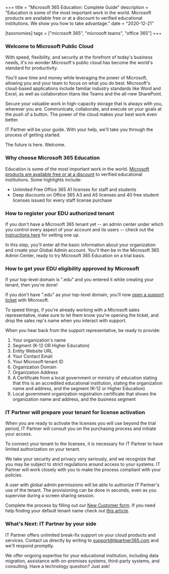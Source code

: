 +++
title = "Microsoft 365 Education: Complete Guide"
description = "Education is some of the most important work in the world. Microsoft products are available free or at a discount to verified educational institutions. We show you how to take advantage."
date = "2020-12-21"

[taxonomies]
tags = ["microsoft 365", "microsoft teams", "office 365"]
+++

### Welcome to Microsoft Public Cloud

With speed, flexibility, and security at the forefront of today's
business needs, it's no wonder Microsoft's public cloud has become the
world's standard for productivity.

You'll save time and money while leveraging the power of Microsoft,
allowing you and your team to focus on what you do best. Microsoft's
cloud-based applications include familiar industry standards like Word
and Excel, as well as collaboration titans like Teams and the all-new
SharePoint.

Secure your valuable work in high-capacity storage that is always with
you, wherever you are. Communicate, collaborate, and execute on your
goals at the push of a button. The power of the cloud makes your best
work even better.

IT Partner will be your guide. With your help, we'll take you through
the process of getting started.

The future is here. Welcome.

### Why choose Microsoft 365 Education

Education is some of the most important work in the world. [Microsoft
products are available free or at a
discount](https://www.microsoft.com/en-us/education/products/microsoft-365)
to verified educational institutions. Some highlights include:

-   Unlimited Free Office 365 A1 licenses for staff and students
-   Deep discounts on Office 365 A3 and A5 licenses and 40 free student
    licenses issued for every staff license purchase

### How to register your EDU authorized tenant

If you don't have a Microsoft 365 tenant yet -- an admin center under
which you control every aspect of your account and its users -- check
out the [instructions
here](https://docs.microsoft.com/en-us/microsoft-365/education/deploy/create-your-office-365-tenant)
for setting one up.

In this step, you'll enter all the basic information about your
organization and create your Global Admin account. You'll then be in the
Microsoft 365 Admin Center, ready to try Microsoft 365 Education on a trial
basis.

### How to get your EDU eligibility approved by Microsoft

If your top-level domain is ".edu" and you entered it while creating
your tenant, then you're done!

If you don't have ".edu" as your top-level domain, you'll now [open a
support
ticket](https://learn.microsoft.com/en-us/microsoft-365/admin/get-help-support?view=o365-worldwide)
with Microsoft.

To speed things, if you're already working with a Microsoft sales
representative, make sure to let them know you're opening the ticket,
and drop the sales rep's name when you interact with support.

When you hear back from the support representative, be ready to provide:

1.  Your organization's name
2.  Segment (K-12 OR Higher Education)
3.  Entity Website URL
4.  Your Contact Email
5.  Your Microsoft tenant ID
6.  Organization Domain
7.  Organization Address
8.  A Certificate from a local government or ministry of education
    stating that this is an accredited educational institution, stating
    the organization name and address, and the segment (K-12 or Higher
    Education)
9.  Local government organization registration certificate that shows
    the organization name and address, and the business segment

### IT Partner will prepare your tenant for license activation

When you are ready to activate the licenses you will use beyond the
trial period, IT Partner will consult you on the purchasing process and
initiate your access.

To connect your tenant to the licenses, it is necessary for IT Partner
to have limited authorization on your tenant.

We take your security and privacy very seriously, and we recognize that
you may be subject to strict regulations around access to your systems.
IT Partner will work closely with you to make the process compliant with
your policies.

A user with global admin permissions will be able to authorize IT
Partner's use of the tenant. The provisioning can be done in seconds,
even as you supervise during a screen sharing session.

Complete the process by filling out our [New Customer
form](https://forms.office.com/Pages/ResponsePage.aspx?id=jerWToZvHUG34DdAG9ubaGbNn0XlEsdGmwZuhYBTb1tUQkMwMzdVSDdZOUgzQUgzWTVPQUVMMzFZNi4u). If you need help
finding your default tenant name check out [this
article](https://o365hq.com/faq/how-to-find-your-office-365-default-domain-name/).

### What's Next: IT Partner by your side

IT Partner offers unlimited break-fix support on your cloud products and
services. Contact us directly by writing to <support@itpartner365.com>
and we'll respond promptly.

We offer ongoing expertise for your educational institution, including
data migration, assistance with on-premises systems, third-party
systems, and consulting. Have a technology question? Just ask!
